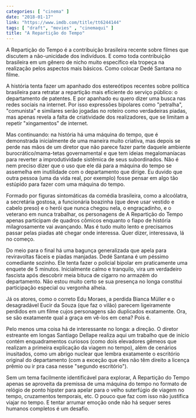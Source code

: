```yaml
---
categories: [ "cinema" ]
date: "2018-01-17"
link: "https://www.imdb.com/title/tt6244144"
tags: [ "draft", "movies" , "cinemaqui" ]
title: "A Repartição do Tempo"
---
```

A Repartição do Tempo é a contribuição brasileira recente sobre filmes que discutem a não-unicidade dos indivíduos. E como toda contribuição brasileira em um gênero de nicho muito específico ela tropeça na realização pelos aspectos mais básicos. Como colocar Dedé Santana no filme.

A história tenta fazer um apanhado dos estereótipos recentes sobre política brasileira para retratar a repartição mais eficiente do serviço público: o departamento de patentes. E por apanhado eu quero dizer uma busca nas redes sociais na internet. Por isso expressões bipolares como "petralha", "comunista" e similares serão jogadas no roteiro como verdadeiras piadas, mas apenas revela a falta de criatividade dos realizadores, que se limitam a repetir "xingamentos" de internet.

Mas continuando: na história há uma máquina do tempo, que é demonstrada inicialmente de uma maneira muito criativa, mas depois se perde nas mãos de um diretor que não parece fazer parte daquele ambiente burocrático/mama-tetas governamental e que tem ideias megalomaníacas para reverter a improdutividade sistêmica de seus subordinados. Não é nem preciso dizer que o uso que ele dá para a máquina do tempo se assemelha em inutilidade com o departamento que dirige. Eu duvido que outra pessoa (uma da vida real, por exemplo) fosse pensar em algo tão estúpido para fazer com uma máquina do tempo.

Formado por figuras sintomáticas da comédia brasileira, como a alcoólatra, a secretária gostosa, a funcionária boazinha (que deve usar vestido e cabelo preso) e o herói que nunca chegou nela, o engraçadinho, e o veterano em nunca trabalhar, os personagens de A Repartição do Tempo apenas participam de quadros cômicos enquanto o fiapo de história milagrosamente vai avançando. Mas é tudo muito lento e precisamos passar pelas piadas até chegar onde interessa. Quer dizer, interessava, lá no começo.

Do meio para o final há uma bagunça generalizada que apela para reviravoltas fáceis e piadas manjadas. Dedé Santana é um péssimo comediante sozinho. Ele tenta fazer o policial bipolar em praticamente uma enquete de 5 minutos. Inicialmente calmo e tranquilo, vira um verdadeiro fascista após descobrir meia bituca de cigarro no armazém do departamento. Não estou muito certo se sua presença no longa constitui participação especial ou vergonha alheia.

Já os atores, como o correto Edu Moraes, a perdida Bianca Müller e o desagradável Eucir da Souza (que faz o vilão) parecem ligeiramente perdidos em um filme cujos personagens são duplicados exatamente. Ora, se são exatamente qual a graça em vê-los em cena? Pois é.

Pelo menos uma coisa há de interessante no longa: a direção. O diretor estreante em longas Santiago Dellape realiza aqui um trabalho que de início contém enquadramentos curiosos (como dois elevadores gêmeos que realizam a primeira explicação da viagem no tempo), além de cenários inusitados, como um abrigo nuclear que lembra exatamente o escritório original do departamento (com a exceção que eles não têm direito a licença prêmio ou ir pra casa nesse "segundo escritório").

Sem um tema facilmente identificável para explorar, A Repartição do Tempo apenas se aproveita da premissa de uma máquina do tempo no formato de relógio de ponto hipster para apelar para o velho suterfúgio de viagem no tempo, cruzamentos temporais, etc. O pouco que faz com isso não justifica viajar no tempo. E tentar arrumar emoção onde não há sequer seres humanos completos é um desafio.
